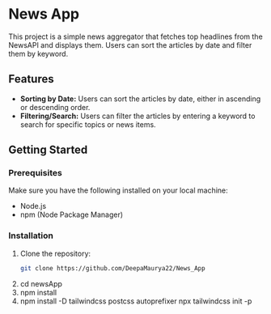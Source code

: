 # News App

This project is a simple news aggregator that fetches top headlines from the NewsAPI and displays them. Users can sort the articles by date and filter them by keyword.

## Features

- **Sorting by Date:** Users can sort the articles by date, either in ascending or descending order.
- **Filtering/Search:** Users can filter the articles by entering a keyword to search for specific topics or news items.

## Getting Started

### Prerequisites

Make sure you have the following installed on your local machine:

- Node.js
- npm (Node Package Manager)

### Installation

1. Clone the repository:
   ```bash
   git clone https://github.com/DeepaMaurya22/News_App
   ```
2. cd newsApp
3. npm install
4. npm install -D tailwindcss postcss autoprefixer
   npx tailwindcss init -p
